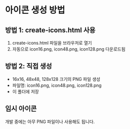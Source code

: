 # 아이콘 생성 방법

## 방법 1: create-icons.html 사용
1. create-icons.html 파일을 브라우저로 열기
2. 자동으로 icon16.png, icon48.png, icon128.png 다운로드됨

## 방법 2: 직접 생성
- 16x16, 48x48, 128x128 크기의 PNG 파일 생성
- 파일명: icon16.png, icon48.png, icon128.png
- 이 폴더에 저장

## 임시 아이콘
개발 중에는 아무 PNG 파일이나 사용해도 됩니다.
